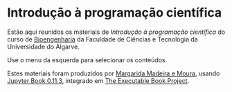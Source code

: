 # Introdução à programação científica



<!-- [![Binder](http://mybinder.org/badge.svg)](https://mybinder.org/v2/gh/margaridamadeira/IPC-2020-21/master) -->


Estão aqui reunidos os materiais de *Introdução à programação científica* do curso de [Bioengenharia](https://fct.ualg.pt/pt/curso/1907) da Faculdade de Ciências e Tecnologia da Universidade do Algarve.

Use o menu da esquerda para selecionar os conteúdos.

Estes materiais foram produzidos por [Margarida Madeira e Moura](https://fct.ualg.pt/user/4789), usando [Jupyter Book 0.11.3](https://jupyterbook.org/intro.html), integrado em [The Executable Book Project](https://executablebooks.org/en/latest/).
